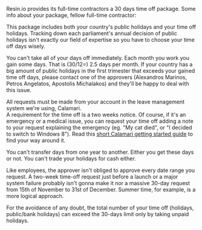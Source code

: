 Resin.io provides its full-time contractors a 30 days time off package. Some info about your package, fellow full-time contractor:

This package includes both your country's public holidays and your time off holidays. Tracking down each parliament's annual decision of public holidays isn't exactly our field of expertise so you have to choose your time off days wisely.

You can't take all of your days off immediately. Each month you work you gain some days. That is (30/12=) 2.5 days per month. If your country has a big amount of public holidays in the first trimester that exceeds your gained time off days, please contact one of the approvers (Alexandros Marinos, Petros Angelatos, Apostolis Michalakos) and they'll be happy to deal with this issue.

All requests must be made from your account in the leave management system we're using, Calamari.<br>
A requirement for the time off is a two weeks notice. Of course, if it's an emergency or a medical issue, you can request your time off adding a note to your request explaining the emergency (eg. "My cat died", or "I decided to switch to Windows 8"). Read this [short Calamari getting started guide](https://docs.google.com/a/resin.io/document/d/1tSKx8T78QFJMOzXrqIKcN7lwEPM41VbBG7B_ILEOkBQ/edit?usp=sharing) to find your way around it.

You can't transfer days from one year to another. Either you get these days or not. You can't trade your holidays for cash either.

Like employees, the approver isn't obliged to approve every date range you request. A two-week time-off request just before a launch or a major system failure probably isn't gonna make it nor a massive 30-day request from 15th of November to 31st of December. Summer time, for example, is a more logical approach.

For the avoidance of any doubt, the total number of your time off (holidays, public/bank holidays) can exceed the 30-days limit only by taking unpaid holidays.
